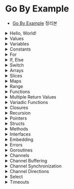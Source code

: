 # Go By Example

- [Go By Example](https://gobyexample.com/) 정리본

<details>
<summary>Hello, World!</summary>

<p>

```go
package main

import "fmt"

func main() {
    fmt.Println("Hello, World!")
}
```

- `main.go` 파일이 있을 때, 아래 명령어를 통해 바로 실행할 수 있다.

```
go run main.go
```

- 바이너리 파일로 build하고, 실행하는 과정은 아래와 같다.

```
go build main.go
ls # main, main.go

./main # Hello, World!
```

---

</p>
</details>

<details>
<summary>Values</summary>

<p>

- Go는 문자열, 정수형, 실수형, boolean 등 많은 값 타입을 가진다.

```go
package main

import "fmt"

func main() {
    fmt.Println("go" + "lang") // "golang"
    fmt.Println("1 + 2 = ", 1+2) // "1 + 2 = 3"
    fmt.Println("7.0 / 3.0 = ", 7.0/3.0) // "7.0 / 3.0 = 2.3333333333333335"
    fmt.Println(true && false) // "false"
}
```

---

</p>
</details>

<details>
<summary>Variables</summary>

<p>

- Go에서는 변수를 명시적으로 선언해야 하고, 이런 정보들은 컴파일러가 사용한다.  
  (타입 체크, 함수 호출 등)

- 1개 이상의 변수는 `var` 키워드를 사용해 선언할 수 있다.

- 아래 처럼 여러 변수들을 한 번에 선언할 수도 있다.

```go
func main() {
    var n1, n2 int = 1, 2
    var n3, n4 = 3, 4
    fmt.Println(n1, n2) // "1 2"
    fmt.Println(n3, n4) // "3 4"
}
```

- n3, n4의 경우 Go는 변수가 초기화된 값으로 타입을 결정한다.

- 아래처럼 값이 할당되지 않고 선언만 된 변수들은 초기값의 _zero-valued_ 로 지정된다.  
  예를 들어 int형이라면 0, 문자열이라면 아무런 값도 없는 빈 문자열 `""`이 된다.

```go
func main() {
    var n1 int
    fmt.Println(n1) // "0"
    var s1 string
    fmt.Println(s1) // ""
}
```

- `:=` 표현식은 값을 선언하고 초기화하는 것을 의미한다.

```go
func main() {
    n1 := 1
    s1 := "string"
    fmt.Println(n1, s1) // "1 string"
}
```

---

</p>
</details>

<details>
<summary>Constants</summary>

<p>

- Go는 문자, 문자열, boolean, 숫자형 값들에 대해 상수를 지원한다.  
  상수는 `const` 키워드를 사용해 선언한다.

```go
func main() {
    const s string = "constant"
    fmt.Println(s)

    const n = 50
    const d = 3e20 / n
    fmt.Println(d)

    fmt.Println(int64(d))
    fmt.Println(math.Sin(n))
}
```

- `const` 키워드는 `var` 키워드가 쓰이는 곳 어디서든 쓰일 수 있다.

---

</p>
</details>

<details>
<summary>For</summary>

<p>

- `for`는 Go에서 유일한 반복문이다.

```go
func main() {
	i := 1
	for i <= 3 {
		fmt.Print(i, " ")
		i = i + 1
	}

	// "1 2 3"

	for j := 7; j <= 9; j++ {
		fmt.Println(j, " ")
	}

	// "7 8 9"

	for {
		fmt.Println("LOOP")
		break
	}

	// "LOOP"

	for n := 0; n <= 5; n++ {
		if n%2 == 0 {
			continue
		}
		fmt.Print(n, " ")
	}

	// "1 3 5"
}
```

---

</p>
</details>

<details>
<summary>If, Else</summary>

<p>

- Go에서는 다른 언어와 if, else 구문이 동일하고, else문 없이 if문만 있을 수도 있다.  
  단, if else block에서의 `{ }`는 필수적으로 필요하다.

```go
func main() {
	if 7%2 == 0 {
		println("7 is even")
	} else {
		println("7 is odd")
	}

	if num := 9; num < 0 {
		println(num, "is negative")
	} else if num < 10 {
		println(num, "has 1 digit")
	} else {
		println(num, "has multiple digits")
	}
}

// "7 is odd"
// "9 has 1 digit"
```

---

</p>
</details>

<details>
<summary>Switch</summary>

<p>

- `switch`문 또한 다른 언어와 비슷하다.

```go
func main() {
	i := 2
	switch i {
	case 1:
		println("one")
	case 2:
		println("two")
	default:
		println("wrong")
	}
}
// "two"
```

- `case` 절에서는 `,`를 구분자로 해서 여러 조건을 하나의 case 절에 대해 적용할 수 있다.

```go
func main() {
	switch time.Now().Weekday() {
	case time.Saturday, time.Sunday:
		println("Weekend!")
	default:
		println("Weekday :(")
	}
}
// "Weekend!"
```

- switch 문에는 조건이 들어가지 않을 수도 있는데, 이는 if/else 문을 나타내는 또다른 방법 중 하나다.

```go
func main() {
	now := time.Now()
	switch {
	case now.Hour() < 12:
		println("Before noon.")
	default:
		println("After noon.")
	}

	// 위 switch-case는 아래의 if-else와 동일
	if now.Hour() < 12 {
		println("Before noon.")
	} else {
		println("After noon.")
	}
}
```

---

</p>
</details>

<details><summary>Arrays</summary>

<p>

- 아래 코드는 5개의 원소를 가지는 int형 배열을 선언한다. 변수 선언 시와 마찬가지로  
  선언된 배열 a는 모두 int의 기본값인 0을 5개 갖고 있다.

```go
func main() {
	var a [5]int
	fmt.Println(a)
}

// "[0 0 0 0 0]"
```

- 배열의 값은 `array[index]` 구문으로 설정할 수 있고, 가져올 때도 `array[index]` 구문을 사용한다.

```go
a[0] = 1
a[1] = 2
fmt.Println(a[0], a[1]) // "1 2"
```

- 아래 구문을 통해 배열을 선언함과 동시에 초기화할 수도 있다.

```go
func main() {
	a := [5]int{1, 2, 3, 4, 5}
	fmt.Println(a)
}

// "[1 2 3 4 5]"
```

- 내장 함수인 `len()`을 사용해 배열의 길이를 알아낼 수 있다.

```go
fmt.Println(len(a)) // "5"
```

- `Array` 타입은 1차원이지만, 이들을 조합해 n차원의 배열을 만들어낼 수 있다.

```go
func main() {
	var twoDimensionalArray [2][3]int
	for i := 0; i < 2; i++ {
		for j := 0; j < 3; j++ {
			twoDimensionalArray[i][j] = i + j
		}
	}
	fmt.Println(twoDimensionalArray)
}

// "[[0 1 2] [1 2 3]]"
```

---

</p></details>

<details><summary>Slices</summary>

<p>

- `Slice`는 Go의 주요 데이터 타입 중 하나로, 배열보다 연속적인 작업에 대해 더 많은 기능을 제공한다.

- 배열과 다르게 `Slice`는 크기가 선언된 원소 개수가 아닌, 가진 원소의 실제 크기로 결정된다.  
  0이 아닌 길이의 `Slice`를 만들기 위해선 내장 함수인 `make()`를 사용하면 된다.  
  아래 예시에서는 3개의 문자열을 가진 `Slice`를 만들었다.  
  배열과 마찬가지로 `arr[index]` 형식으로 값을 가져오거나 설정할 수 있다.

```go
func main() {
	s := make([]string, 3)
	fmt.Println("emp:", s) // emp: [  ]
	s[0] = "a"; s[1] = "b"; s[2] = "c"
	fmt.Println("set:", s) // set: [a b c]
	fmt.Println("get:", s[2]) // get: c

}
```

- 배열에는 없는 기능으로, 내장 함수인 `append()`를 사용해 `Slice`에 값을 추가할 수 있다.

```go
func main() {
	s := make([]string, 1)
	s[0] = "a"
	fmt.Println(s) // [a]
	s = append(s, "b")
	s = append(s, "c", "d", "e")
	fmt.Println(s) // [a b c d e]
}
```

- `Slice`는 `copy()`를 사용해 복사할 수 있다.

```go
func main() {
	original := make([]string, 3)
	original[0] = "a";
	original[1] = "b";
	original[2] = "c"
	fmt.Println(original) // [a b c]

	copied := make([]string, len(original))
	copy(copied, original)
	fmt.Println(copied) // [a b c]

	copied[0] = "x";
	copied[1] = "y";
	copied[2] = "z"
	fmt.Println(original) // [a b c]
	fmt.Println(copied) // [x y z]
}
```

- `Slice`는 slice 연산자도 제공하는데, `slice[low:high]` 형식으로 사용할 수 있다.  
  예를 들어, 아래 코드는 `s[2], s[3], s[4]`를 담는 `Slice`를 반환한다.

```go
func main() {
	s := make([]string, 6)
	s[0] = "a"
	s[1] = "b"
	s[2] = "c"
	s[3] = "d"
	s[4] = "e"
	s[5] = "f"
	slice := s[2:5]
	fmt.Println(slice) // [c d e]
	slice2 := s[:3]
	fmt.Println(slice2) // [a b c]
	slice3 := s[1:]
	fmt.Println(slice3) // [b c d e f]
}
```

- 배열과 마찬가지로 `Slice`도 다차원 데이터를 담을 수 있다.  
  다만 길이가 정해진 배열과 달리, 원소의 개수에 따라 길이가 달라지는 `Slice`의 특성 상  
  내부 데이터(`Slice`)의 길이는 달라질 수 있다.

```go
func main() {
	twoDimensionalSlice := make([][]int, 3)
	for i := 0; i < 3; i++ {
		innerLen := i + 1
		twoDimensionalSlice[i] = make([]int, innerLen)
		for j := 0; j < innerLen; j++ {
			twoDimensionalSlice[i][j] = i + j
		}
	}
	fmt.Println(twoDimensionalSlice) // [[0] [1 2] [2 3 4]]
}
```

---

</p></details>

<details><summary>Maps</summary>

<p>

- `Map`은 다른 언어들에서 _hashes_, _dict_ 라고 불리는 자료형과 비슷한 데이터 타입이다.

- 빈 `Map`을 만들기 위해서는 아래처럼 `make(map[key-type] value-type)` 구문을 사용한다.  
  값을 설정하기 위해서는 `name[key] = val` 형식을 사용하면 된다.  
  값을 가져올 때도 `name[key]` 형식을 사용한다.

```go
func main() {

	m := make(map[string]int)
	m["key1"] = 1
	m["key2"] = 2
	fmt.Println(m) // map[key1:1 key2:2]
}
```

- `len()` 내장함수를 `Map`에 대해 사용하면, key-value 쌍의 개수를 반환한다.

- `delete()` 내장함수를 사용하면 `Map`의 key-value pair를 제거한다.

```go
func main() {

	m := make(map[string]int)
	m["key1"] = 1
	m["key2"] = 2
	delete(m, "key1")
	fmt.Println(m) // map[key2:2]
}
```

- `name[key]` 형식으로 `Map`에서 value를 가져올 때는 해당 key가 존재하는지를  
  알려주는 2번째 반환값도 있다.

```go
func main() {

	m := make(map[string]int)
	m["key1"] = 1
	m["key2"] = 2
	value1, isPresent1 := m["key1"]
	fmt.Println(value1) // 1
	fmt.Println(isPresent1) // true

	value3, isPresent3 := m["key3"]
	fmt.Println(value3) // 0
	fmt.Println(isPresent3) // false
}
```

- 마지막으로 아래처럼 `Map`을 선언함과 동시에 key-value pair를 지정해 초기화할 수 있다.

```go
func main() {

	m := map[string]int{"key1": 1, "key2": 2}
	fmt.Println(m) // map[key1:1 key2:2]
}
```

---

</p></details>

<details><summary>Range</summary>

- `range`는 여러 종류의 자료구조를 순회(iterate)할 때 사용한다.

- 아래는 `range`를 사용해 `Slice`에 있는 숫자들을 합치는 예시이다.

```go
func main() {
	nums := []int{1, 2, 3}
	sum := 0
	for _, num := range nums {
		sum += num
	}
	println(sum) // 6
}
```

- 배열, `Slice`에 대한 `range`는 index, value를 함께 반환하며 순회한다.  
  위 예시에서는 index의 자리에 `_`를 사용했다.

> 관례적으로 사용하지 않는 변수가 있다면, `_`로 네이밍한다.

- `Map`에 대한 `range`는 key, value pair를 순회한다.

```go
func main() {
	m := map[string]int{"key1": 1, "key2": 2}
	for key, value := range m {
		fmt.Println(key, " -> ", value)
	}
	// key1 -> 1
	// key2 -> 2

	// key만 순회
	for k := range m {
		print(k, " ") // key1 key2
	}
}
```

- 마지막으로 문자열에 대한 `range`는 각 문자의 unicode를 순회한다.

```go
func main() {
	str := "abcdefg"
	for index, value := range str {
		fmt.Println(index, value)
	}
	/*
		0 97
		1 98
		2 99
		3 100
		4 101
		5 102
		6 103
	*/
}
```

---

<p>

</p></details>

<details><summary>Functions</summary>

<p>

- 함수는 `func` 키워드를 사용해 선언한다.

- 우선 아래는 2개의 int를 매개변수로 하고 int를 반환하는 함수 `plus()`이다.  
  매개변수마다 타입을 지정해줘도 되고, 같은 타입이 여러 개 있다면 한 번만 써줘도 된다.

```go
func plus(a int, b int) int {
	return a + b
}

func plusAll(a, b, c int) int {
	return a + b + c
}

func plusDifferentTypes(a, b int, c, d string) string {
	println(a + b)
	return c + d
}

func main() {
	fmt.Println(plusDifferentTypes(1, 2, "c", "d"))
}
```

---

</p></details>

<details><summary>Multiple Return Values</summary>

<p>

- Go에서는 하나의 함수, 표현식이 여러 개의 반환 값을 가질 수 있다.  
  예를 들어, 결과와 error를 모두 한 번에 반환하도록 할 수 있다.

- 아래의 `vals()` 함수는 2개의 int를 반환한다.

```go
func vals() (int, int) {
	return 3, 7
}

func main() {
	fmt.Println(vals())
}
```

- 2개 이상의 값이 반환될 때 하나만 사용하고 싶다면, 사용하지 않을 반환값에는 관례적으로 `_`로 네이밍한다.

```go
func main() {
	_, seven := vals()
	println(seven) // 7
}
```

---

</p></details>

<details><summary>Variadic Functions</summary>

<p>

- Go에서의 가변인자를 선언하는 방법은 Java와 동일하게 `...` 을 사용한다.

```go
func sum(nums ...int) int {
	result := 0
	for _, num := range nums {
		result += num
	}
	return result
}

func main() {
	fmt.Println(sum(1, 2, 3, 4))
}
```

- 가변인자를 매개변수로 받는 함수에 배열이나 `Slice`를 전달하려면 `...` 연산자를 붙힌다.

```go
func main() {
	numbers := []int{1, 2, 3, 4, 5}
	fmt.Println(sum(numbers...))

	slices := make([]int, 6)
	for i := 0; i < 6; i++ {
		slices[i] = i
	}
	fmt.Println(sum(slices...))
}
```

---

</p></details>

<details><summary>Closures</summary>

<p>

- Go는 익명 함수를 지원하며, 이를 사용해 `Closure`를 활용할 수 있다.  
  익명 함수는 이름 그대로 특정 작업을 하지만, 이름을 붙이고 싶지 않을 때 활용할 수 있다.  
  아래의 `intSeq()` 함수를 보자.

```go
func intSeq() func() int {
	i := 0
	return func() int {
		i++
		return i
	}
}

func main() {
	nextInt := intSeq()
	fmt.Println(nextInt()) // 1
	fmt.Println(nextInt()) // 2
	fmt.Println(nextInt()) // 3

	newInt := intSeq()
	fmt.Println(newInt()) // 1
	fmt.Println(newInt()) // 2
}
```

- 우선 `nextInt`는 `intSeq()`의 반환 결과, 즉 i가 0인 함수를 갖고 있다.  
  이후 `nextInt`를 호출할 때마다 i를 1씩 증가시키고 반환하는 익명 함수가 실행되기에  
  값이 1, 2, 3으로 출력되는 것이다.

- 반면 `newInt`는 또 다시 `intSeq()`의 반환 결과, 즉 i가 0인 함수를 갖고 있기에 1부터 다시 시작한다.

---

</p></details>

<details><summary>Recursion</summary>

<p>

- 당연히 Go에서도 재귀 함수를 사용할 수 있다. 아래의 `fact()`를 보자.  
  이 함수는 `fact(0)`가 호출될 때까지 계속 재귀적으로 호출된다.

```go
func fact(n int) int {
	if n == 0 {
		return 1
	}
	return n * fact(n-1)
}

func main() {
	fmt.Println(fact(4)) // 24
}
```

- 재귀 함수로 Closure 개념을 사용할 수도 있다.  
  하지만 재귀 함수의 목적으로 Closure를 사용할 때는 항상 `var`로 명시적으로 선언되어야 한다.  
  아래 코드에서 `fib()`를 명시적으로 선언하지 않으면, 함수를 선언함과 동시에 반환하기에 말이 안된다.  
  실제로도 `fib is undefined` 에러가 난다.

```go
func main() {
	var fib func(n int) int

	fib = func(n int) int {
		if n < 2 {
			return n
		}
		return fib(n-1) + fib(n-2)
	}

	fmt.Println(fib(7))
}
```

---

</p></details>

<details><summary>Pointers</summary>

<p>

- Go는 포인터를 지원한다.

- 아래의 `zeroval()`과 `zeroptr()` 함수를 통해 포인터와 값의 차이를 보자.  
  `zeroval()`은 int형 _값_ 을 받아 그 값을 0으로 바꾸기만 한다.  
  반면 `zeroptr()`는 `*int` 형 파라미터를 갖고 있으며, 이는 곧 int형 포인터를 의미한다.  
  이 함수 내의 `*iptr`는 `int*`형을 한 차원 내려 그 포인터 주소가 가리키는 값을 가져온다.  
  또한 `zeroptr()`에 전달할 때 `&i`는 i 변수의 포인터 주소를 전달하는 구문이다.

```go
func zeroval(ival int) {
	ival = 0
}

func zeroptr(iptr *int) {
	*iptr = 0
}

func main() {
	i := 1
	fmt.Println("Initial: ", i) // Initial:  1

	zeroval(1)
	fmt.Println("zeroval(): ", i) // zeroval():  1

	zeroptr(&i)
	fmt.Println("zeroptr(): ", i) // zeroptr():  0

	fmt.Println("pointer: ", &i) // pointer:  0x140000160c8
}
```

---

</p></details>

<details><summary>Structs</summary>

<p>

- Go에서는 `struct` 키워드를 사용해 특정 타입들로 이뤄진 구조체를 만들어 사용할 수 있다.

```go
type person struct {
	name string
	age  int
}

func newPerson(name string) *person {
	p := person{name: name, age: 25}
	return &p
}

func newPerson2(name string) person {
	p := person{name: name}
	p.age = 30
	return p
}

func main() {
	sangwoo := newPerson("sangwoo")
	fmt.Println(*sangwoo) // {sangwoo 25}
	sangwoo.name = "new Sangwoo"
	fmt.Println(*sangwoo) // {new Sangwoo 25}

	sangwoo2 := newPerson2("sangwoo2")
	fmt.Println(sangwoo2) // {sangwoo2 30}
	sangwoo2.name = "new Sangwoo2"
	fmt.Println(sangwoo2)
}
```

- 위처럼 관례적으로 구조체를 생성할 때는 해당 역할을 하는 함수를 만들어 호출한다.

- 구조체의 필드 접근 시에는 `.`를 사용할 수 있으며, 구조체 포인터의 필드를 접근할 때도 마찬가지로 `.`를  
  사용해 접근한다. (자동으로 dereference 된다.)

- 구조체를 만들 때는 `구조체명{필드명: 값}` 식으로 초기화를 할 수 있으며, 초기화하지 않으면 기본값이 할당된다.

- 구조체는 _가변(mutable)_ 이다.

---

</p></details>

<details><summary>Methods</summary>

<p>

- Go에서는 구조체에 대해 메소드를 정의할 수 있다.  
  아래의 `area()`는 rect 구조체에 대해 정의한 메소드이다.  
  `perim()`과 `area()`에서 알 수 있듯이 구조체에 대한 메소드는 구조체 포인터에 대해서도 할 수 있으며,  
  구조체 값에 대해서도 할 수 있다.

```go
type rect struct {
	width, height int
}

func (r *rect) area() int {
	return r.width * r.height
}

func (r rect) perim() int {
	return 2*r.width + 2*r.height
}

func main() {
	r := rect{width: 10, height: 5}
	fmt.Println("area: ", r.area()) // area: 50
	fmt.Println("perim: ", r.perim()) // perim: 30

	rp := &r
	fmt.Println("area: ", rp.area()) // area: 50
	fmt.Println("perim: ", rp.perim()) // perim: 30
}
```

- r는 구조체 값, rp는 구조체 포인터를 담고 있지만 둘 다 메소드를 같은 형태로 호출했다.  
  이는 Go가 메소드 호출에 대해 값과 포인터를 자동으로 변환해주기 때문이다.

---

</p></details>

<details><summary>Interfaces</summary>

<p>

- Go에서의 인터페이스는 메소드 시그니처의 집합체 이다.

- 아래는 `area()`, `perim()`을 가지는 geometry라는 인터페이스가 정의된 모습이다.

```go
type geometry interface {
	area() float64
	perim() float64
}
```

- 아래처럼 Go에서 인터페이스를 구현하기 위해서는 해당 인터페이스가 가진 메소드를 모두 구현하기만 하면 된다.  
  rect, circle 구조체 모두 geometry 인터페이스가 가지는 `area()`, `perim()`을 구현했기에  
  자동으로 geometry의 구현체로 취급되며, 그렇기에 `measure()`의 인자로 전달될 수 있는 것이다.

```go
type rect struct {
	width, height float64
}

func (r rect) area() float64 {
	return r.width * r.height
}

func (r rect) perim() float64 {
	return 2*r.width + 2*r.height
}

type circle struct {
	radius float64
}

func (c circle) area() float64 {
	return math.Pi * c.radius * c.radius
}

func (c circle) perim() float64 {
	return 2 * math.Pi * c.radius
}

func measure(g geometry) {
	fmt.Println(g)
	fmt.Println(g.area())
	fmt.Println(g.perim())
}

func main() {
	r := rect{width: 3, height: 4}
	c := circle{radius: 5}

	measure(r)
	measure(c)
}
```

---

</p></details>

<details><summary>Embedding</summary>

<p>

- Go에서는 구조체(struct)와 인터페이스(interface)들의 embedding을 지원한다.  
  이를 사용해 수많은 조합을 만들어 사용할 수 있다.

```go
type base struct {
	num int
}

func (b base) describe() string {
	return fmt.Sprintf("base with num=%v", b.num)
}

type container struct {
	base
	str string
}
```

- 위 코드에서 container 구조체는 base 구조체를 갖고 있다.  
  이렇게 embedding은 마치 이름 없는 필드와 같이 보인다.

```go
func main() {

	co := container{
		base: base{num: 1},
		str:  "Some name",
	}

	fmt.Println(co.describe()) // base with num=1
	fmt.Println(co.base.describe()) // base with num=1
	fmt.Println(co.base.num) // 1
	fmt.Println(co.num) // 1

	type describer interface {
		describe() string
	}

	var d describer = co
	fmt.Println(d.describe()) // base with num=1
}
```

- 재밌는 것은 co의 num에 접근하려면 `co.base.num`이 맞지만, `co.num`으로도 접근이 가능하다는 것이다.  
  마찬가지로 `describe()`는 base에 있는 메소드이지만 `co.describe()`도 가능하다.

- 또한 describer라는 인터페이스를 만들었는데, 이 인터페이스의 메소드 시그니처를 동일하게 base 구조체가  
  구현한다. 이때 container가 base를 embed하고 있기에 container가 describer를 구현하는 것으로 취급된다.

---

</p></details>

<details><summary>Errors</summary>

<p>

- Java와 같이 정상적인 결과를 반환하거나, 예외를 던지는 패러다임과는 달리 Go에서는 예외를 던지지 않고,  
  결과와 함께 반환한다.

- 이러한 Go의 패러다임은 예외를 특별하게 처리하지 않고, 정상적인 결과를 처리할 때와 동일하게 코드를 작성하개 해준다.

- 관례적으로 에러들은 `error` 타입을 가지며, 함수의 마지막 반환 값이다.

- `errors.New`는 주어진 에러 메시지를 가진 새로운 `error`를 만들어낸다.

```go
func f1(arg int) (int, error) {
	if arg == 42 {
		return -1, errors.New("cannot work with 42.")
	}
	return arg + 3, nil
}
```

- 위 `f1()` 함수는 인자로 42가 주어지면 에러를 반환한다.
- 에러 반환값이 nil이라면 에러가 발생하지 않았음을 의미한다.

- 아래처럼 `Error()` 메소드를 구현한 구조체를 만들어서 Custom error를 사용할 수 있다.

```go
type argError struct {
	arg     int
	problem string
}

func (e *argError) Error() string {
	return fmt.Sprintf("%d - %s", e.arg, e.problem)
}

func f2(arg int) (int, error) {
	if arg == 42 {
		return -1, &argError{arg, "Cannot work with 42."}
	}
	return arg + 3, nil
}
```

- 아래 코드를 보자. `range`를 사용해 7~42를 순회하며 각각 `f1()`과 `f2()`를 호출한다.  
  아래 코드에서 쓰인 if절의 모습은 Go에서는 매우 흔한 모습이다.

```go
func main() {
	for _, i := range []int{7, 42} {
		if r, e := f1(i); e != nil {
			fmt.Println("f1() failed:", e)
		} else {
			fmt.Println("f1() worked:", r)
		}
	}
	for _, i := range []int{7, 42} {
		if r, e := f2(i); e != nil {
			fmt.Println("f2() failed:", e)
		} else {
			fmt.Println("f2() worked:", r)
		}
	}
}
```

- 마지막으로 Custom error를 만들어 발생시키고, 사용할 때에는 형변환을 명시적으로 해줘야 한다.

```go
func main() {
	_, e := f2(42)
	if ae, ok := e.(*argError); ok {
		fmt.Println(ae.arg) // 42
		fmt.Println(ae.problem) // Cannot work with 42.
	}
}
```

- `e.(*argError)`는 형변환을 하는 모습이며 ae는 형변환된 결과, ok는 형변환이 가능한지를 담는 boolean 변수이다.

---

</p></details>

<details><summary>Goroutines</summary>

<p>

- `goroutine`은 특정 작업을 실행하기 위한 경량 스레드이다.

- 아래와 같은 `f()`라는 함수가 있다 해보자.

```go
func f(from string) {
	for i := 0; i < 3; i++ {
		fmt.Println(from, ":", i)
	}
}
```

- 위 함수를 실행시키려먼, 아래처럼 할 것이다.

```go
func main() {
	f("direct")
}
```

- 이 함수를 goroutine에서 실행하고 싶다면 `go f(s)`를 사용한다.  
  이렇게 하면 goroutine이 `f()`를 `f()`를 실행시키는 `main()`과 동시에(concurrently) 실행하게 된다.

```go
func main() {
	go func(msg string) {
		time.Sleep(time.Second)
		fmt.Println("Anonymous", msg)
	}("After 1 second")

	go func(msg string) {
		time.Sleep(time.Second * 3)
		fmt.Println("Anonymous2", msg)
	}("After 3 seconds")

	time.Sleep(time.Second * 5)
	fmt.Println("done")
}
```

- 위 코드를 실행하면 콘솔에 1초 후에 "After 1 second", 그로부터 2초후에 "After 3 seconds", 그리고  
  그로부터 또 2초 후에 "done"이 출력되면서 프로그램이 종료된다.

- 위에서는 3개의 함수 호출이 서로 비동기적으로(asynchronously) 실행되고 있다.

---

</p></details>

<details><summary>Channels</summary>

<p>

- `Channel`은 동시적으로 발생하는 `Goroutine`들을 이어주는 pipe이다.  
  하나의 `Goroutine`에서 `Channel`에 여러 값을 전달하면, 이 값들을 다른 `Goroutine`에서 사용할 수 있다.

- `Channel`은 `make(chan value-type)`으로 생성한다.  
  `channelName <- value` 형식으로 `Channel`에 값을 전달(send)할 수 있으며,  
  `<-channelName` 형식으로 `Channel`에 있는 값을 받아올(receive) 수 있다.

```go
func main() {
	// messages 채널 생성
	messages := make(chan string)

	// messages 채널에 "ping"이라는 값 전달, 3초 sleep
	go func() {
		time.Sleep(time.Second * 3)
		messages <- "ping"
	}()

	time.Sleep(time.Second)
	// messages 채널에서 값을 받아와 msg 변수에 할당
	msg := <-messages
	fmt.Println(msg)
}
```

- 기본적으로 `Channel`에 값을 send하거나 receive하는 작업은 발신자(sender)와 수신자(receiver)가 모두  
  준비될 때까지 block된다. `Goroutine`에서 수행되는 익명함수가 3초 후에 messages `Channel`에  
  "ping"을 send하기에 위 프로그램에서 `fmt.Println(msg)`가 수행되는 시점도 3초 후가 된다.

---

</p></details>

<details><summary>Channel Buffering</summary>

<p>

- 기본적으로 `Channel`은 _unbuffered_ 하다. _unbuffered_ 하다는 것은 코드에서  
  `channelName <- value` 형식으로 `Channel`에 값을 전달할 때, `Channel`이 값을  
  `<-channelName` 형식으로 값을 읽어오는 코드가 있을 때만 전달받는 다는 것이다.

- 반면 `Buffered Channel` 은 제한된 숫자의 값들을 그 값을 빼내는 곳이 없더라도 전달받을 수 있게끔 한다.

```go
func main() {
	messages := make(chan string, 2)

	messages <- "buffered"
	messages <- "channel"

	fmt.Println(<-messages) // "buffered"
	fmt.Println(<-messages) // "channel"

	//messages2 := make(chan string)
	//messages2 <- "unbuffered"
}
```

- 위 코드에서 messages라는 2개의 값을 가질 수 있는 buffered channel을 만들었다.  
  아래쪽에 messages2 부분을 주석 해제하면 `fatal error: all goroutines are asleep - deadlock!` 이라는  
  메시지와 함께 예외가 발생한다. Unbuffered channel에 값을 receive하는 코드가 없이 send했기 때문이다.

---

</p></details>

<details><summary>Channel Synchronization</summary>

<p>

- `Channel`의 또다른 예로, 서로 다른 `Goroutine`의 실행을 동기화시킬 수 있다.  
  바로 아래 코드를 보자.

```go
func worker(done chan bool) {
	fmt.Println("working..")
	time.Sleep(time.Second)
	fmt.Println("done")

	done <- true
}

func main() {

	done := make(chan bool, 1)
	go worker(done)

	<-done
}
```

- `worker()` 함수가 받는 channel에 작업을 끝내면 true를 넣어 해당 함수의 작업이 끝났음을 다른  
  `Goroutine`에게 알린다.

- `main()`에서는 `Goroutine`을 하나 만들고, `worker()`를 새로운 `Goroutine`에서 실행시킨다.  
  마지막에 done에서 값을 receive하는 `<-done`이 실행되기 위해서는 done channel을 사용하는  
  `Goroutine`들이 모두 ready해야 한다 했는데, ready 상태는 `worker()` 내에서 1초가 끝나야 된다.  
  따라서 위 코드는 1초 후에 끝난다.

- 만약 위 코드에서 `done <- false`와 `<-done`을 모두 지우거나, `<- done`만 지우면  
  `worker()`가 실행되기 전에 프로그램은 종료되어 버린다.

---

</p></details>

<details><summary>Channel Directions</summary>

<p>

- `Channel`을 함수의 매개변수로 사용할 때, 받고 싶은 `Channel`이 send전용 channel인지, receive 전용  
  channel인지를 명시할 수 있다. 이러한 속성은 프로그램의 타입 안전성을 강화해준다.

```go
func ping(pings chan<- string, msg string) {
	pings <- msg
}

func pong(pings <-chan string, pongs chan<- string) {
	msg := <-pings
	pongs <- msg
}

func main() {
	pings := make(chan string, 1)
	pongs := make(chan string, 1)
	ping(pings, "passed message")
	pong(pings, pongs)
	fmt.Println(<-pongs)
}
```

- `ping()`은 인자로 받은 pings `Channel`에 대해 send만 할 것임을 명시하고,  
  `pong()`은 값을 receive하기만 할 것임을 명시하게 된다. 따라서 만약 `pong()` 내에서 `pings <- "A"`처럼  
  pings `Channel`에 값을 send하려 하면 컴파일 시점에 오류가 난다.

---

</p></details>

<details><summary>Select</summary>

<p>

- Go의 `Select`는 여러 개의 `Channel` 작업을 한 번에 대기할 수 있도록 해준다.  
  여러 개의 `Goroutine`과 `Channel` 작업들을 `Select`로 조합하는 것은 Go의 가장 강력한 기능 중 하나이다.

```go
func main() {

	c1 := make(chan string)
	c2 := make(chan string)

	go func() {
		time.Sleep(time.Second)
		c1 <- "one"
	}()

	go func() {
		time.Sleep(2 * time.Second)
		c2 <- "two"
	}()

	for i := 0; i < 2; i++ {
		select {
		case msg1 := <-c1:
			fmt.Println("received", msg1)
		case msg2 := <-c2:
			fmt.Println("received", msg2)
		}
	}
}
```

- for문에서 `select`내의 case를 보면 msg1, msg2의 receive를 c1, c2에서 동시에 기다리고 있다.  
  따라서 이 프로그램은 총 2초 후에 종료된다.

> 이때 for문은 2번 반복하는데, channel에서 값을 receive하면 case에 들어가기에 1번 반복된다.  
> 따라서 만약 for문을 1번 돌게하면 "received one"만 출력되며, 3번 돌게 하면 마지막 반복 때  
> deadlock이 걸리며 에러가 발생한다. 만약 default가 있다면 모두 default로 빠진다.

---

</p></details>

<details><summary>Timeouts</summary>

<p>

- Timeout은 외부 리소스에 연결하는 등 실행 시간을 조절할 때 매우 중요하다.  
  Go에서 timeout을 구현하는 것은 channel과 `select` 덕에 매우 쉽다.

- 우선 c1 이라는 Channel을 생성하고, 2초 후에 "Result 1"을 c1에 send하는 익명함수를 실행시켜보자.  
  그리고 이 함수가 1초 이상 소요되면 timeout이라고 간주한다고 해보자. 아래는 이 로직을 구현한 코드이다.

```go
func main() {
	c1 := make(chan string, 1)
	go func() {
		time.Sleep(2 * time.Second)
		c1 <- "Result 1"
	}()

	select {
	case res := <-c1:
		fmt.Println(res)
	case <-time.After(1 * time.Second):
		fmt.Println("timeout 1")
	}
}
```

- 위처럼 `select`를 사용해 c1에서 값이 receive되면 성공 처리하고, 1초 동안 기다리는 case를 추가해 놓아  
  timeout을 쉽게 구현할 수 있다.

- 아래는 동일한 코드인데, 2초 동안 수행되는 함수와 timeout 기준이 3초일 때를 가정한 코드이다.  
  아래 코드에서는 timeout이 걸리지 않기에 "Result 2"가 콘솔에 출력된다.

```go
func main() {
	c2 := make(chan string, 1)
	go func() {
		time.Sleep(2 * time.Second)
		c2 <- "Result 2"
	}()

	select {
	case res := <-c2:
		fmt.Println(res)
	case <-time.After(3 * time.Second):
		fmt.Println("timeout 2")
	}
}
```

---

</p></details>
